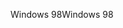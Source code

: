 <span data-ttu-id="0cde8-101">Windows 98</span><span class="sxs-lookup"><span data-stu-id="0cde8-101">Windows 98</span></span>